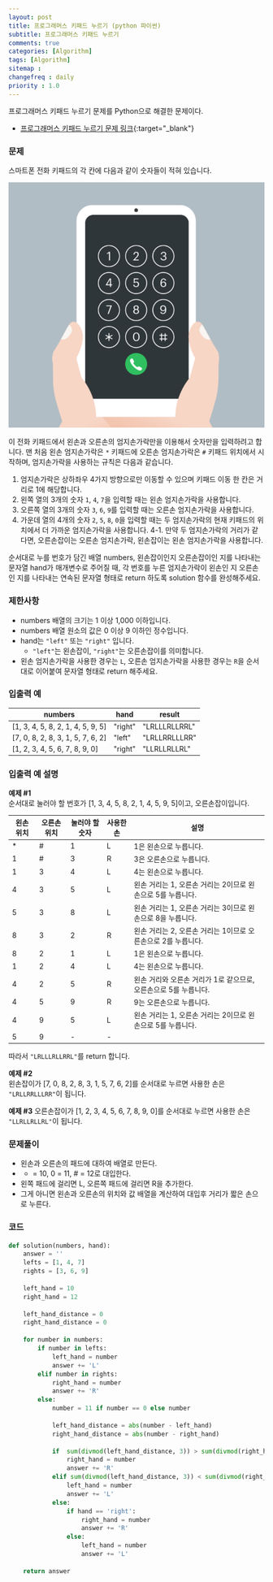 ```yaml
---
layout: post
title: 프로그래머스 키패드 누르기 (python 파이썬)
subtitle: 프로그래머스 키패드 누르기
comments: true
categories: [Algorithm]
tags: [Algorithm]
sitemap :
changefreq : daily
priority : 1.0
---
```

프로그래머스 키패드 누르기 문제를 Python으로 해결한 문제이다.  

* [프로그래머스 키패드 누르기 문제 링크](https://programmers.co.kr/learn/courses/30/lessons/67256){:target="_blank"}

### 문제 
스마트폰 전화 키패드의 각 칸에 다음과 같이 숫자들이 적혀 있습니다.

![저울 그림](/img/algorithm/keypad.PNG)

이 전화 키패드에서 왼손과 오른손의 엄지손가락만을 이용해서 숫자만을 입력하려고 합니다.
맨 처음 왼손 엄지손가락은 ```*``` 키패드에 오른손 엄지손가락은 ```#``` 키패드 위치에서 시작하며, 엄지손가락을 사용하는 규칙은 다음과 같습니다.

1. 엄지손가락은 상하좌우 4가지 방향으로만 이동할 수 있으며 키패드 이동 한 칸은 거리로 1에 해당합니다.
2. 왼쪽 열의 3개의 숫자 ```1```, ```4```, ```7```을 입력할 때는 왼손 엄지손가락을 사용합니다.
3. 오른쪽 열의 3개의 숫자 ```3```, ```6```, ```9```를 입력할 때는 오른손 엄지손가락을 사용합니다.
4. 가운데 열의 4개의 숫자 ```2```, ```5```, ```8```, ```0```을 입력할 때는 두 엄지손가락의 현재 키패드의 위치에서 더 가까운 엄지손가락을 사용합니다.
	4-1. 만약 두 엄지손가락의 거리가 같다면, 오른손잡이는 오른손 엄지손가락, 왼손잡이는 왼손 엄지손가락을 사용합니다.

순서대로 누를 번호가 담긴 배열 numbers, 왼손잡이인지 오른손잡이인 지를 나타내는 문자열 hand가 매개변수로 주어질 때, 각 번호를 누른 엄지손가락이 왼손인 지 오른손인 지를 나타내는 연속된 문자열 형태로 return 하도록 solution 함수를 완성해주세요.

### 제한사항
* numbers 배열의 크기는 1 이상 1,000 이하입니다.
* numbers 배열 원소의 값은 0 이상 9 이하인 정수입니다.
* hand는 ```"left"``` 또는 ```"right"``` 입니다.
	* ```"left"```는 왼손잡이, ```"right"```는 오른손잡이를 의미합니다.
* 왼손 엄지손가락을 사용한 경우는 ```L```, 오른손 엄지손가락을 사용한 경우는 ```R```을 순서대로 이어붙여 문자열 형태로 return 해주세요.

### 입출력 예

|numbers|hand|result|
|-----|-----|-----|
|[1, 3, 4, 5, 8, 2, 1, 4, 5, 9, 5]|"right"|"LRLLLRLLRRL"|
|[7, 0, 8, 2, 8, 3, 1, 5, 7, 6, 2]|"left"|"LRLLRRLLLRR"|
|[1, 2, 3, 4, 5, 6, 7, 8, 9, 0]|"right"|"LLRLLRLLRL"|


### 입출력 예 설명
**예제 #1**  
순서대로 눌러야 할 번호가 [1, 3, 4, 5, 8, 2, 1, 4, 5, 9, 5]이고, 오른손잡이입니다.

|왼손 위치|오른손 위치|눌러야 할 숫자|사용한 손|설명|
|-----|-----|-----|-----|-----|
|*|#|1|L|1은 왼손으로 누릅니다.|
|1|#|3|R|3은 오른손으로 누릅니다.|
|1|3|4|L|4는 왼손으로 누릅니다.|
|4|3|5|L|왼손 거리는 1, 오른손 거리는 2이므로 왼손으로 5를 누릅니다.|
|5|3|8|L|왼손 거리는 1, 오른손 거리는 3이므로 왼손으로 8을 누릅니다.|
|8|3|2|R|왼손 거리는 2, 오른손 거리는 1이므로 오른손으로 2를 누릅니다.|
|8|2|1|L|1은 왼손으로 누릅니다.|
|1|2|4|L|4는 왼손으로 누릅니다.|
|4|2|5|R|왼손 거리와 오른손 거리가 1로 같으므로, 오른손으로 5를 누릅니다.|
|4|5|9|R|9는 오른손으로 누릅니다.|
|4|9|5|L|왼손 거리는 1, 오른손 거리는 2이므로 왼손으로 5를 누릅니다.|
|5|9|-|-||	


따라서 ```"LRLLLRLLRRL"```를 return 합니다.

**예제 #2**  
왼손잡이가 [7, 0, 8, 2, 8, 3, 1, 5, 7, 6, 2]를 순서대로 누르면 사용한 손은 ```"LRLLRRLLLRR"```이 됩니다.

**예제 #3**
오른손잡이가 [1, 2, 3, 4, 5, 6, 7, 8, 9, 0]를 순서대로 누르면 사용한 손은 ```"LLRLLRLLRL"```이 됩니다.

### 문제풀이
* 왼손과 오른손의 패드에 대하여 배열로 만든다.
* * = 10, 0 = 11, # = 12로 대입한다.
* 왼쪽 패드에 걸리면 L, 오른쪽 패드에 걸리면 R을 추가한다.
* 그게 아니면 왼손과 오른손의 위치와 값 배열을 계산하여 대입후 거리가 짧은 손으로 누른다.

### 코드
```python
def solution(numbers, hand):
    answer = ''
    lefts = [1, 4, 7]
    rights = [3, 6, 9]

    left_hand = 10
    right_hand = 12

    left_hand_distance = 0
    right_hand_distance = 0

    for number in numbers:
        if number in lefts:
            left_hand = number
            answer += 'L'
        elif number in rights:
            right_hand = number
            answer += 'R'
        else:
            number = 11 if number == 0 else number

            left_hand_distance = abs(number - left_hand)
            right_hand_distance = abs(number - right_hand)

            if  sum(divmod(left_hand_distance, 3)) > sum(divmod(right_hand_distance, 3)):
                right_hand = number
                answer += 'R'
            elif sum(divmod(left_hand_distance, 3)) < sum(divmod(right_hand_distance, 3)):
                left_hand = number
                answer += 'L'
            else:
                if hand == 'right':
                    right_hand = number
                    answer += 'R'
                else:
                    left_hand = number
                    answer += 'L'

    return answer
```

